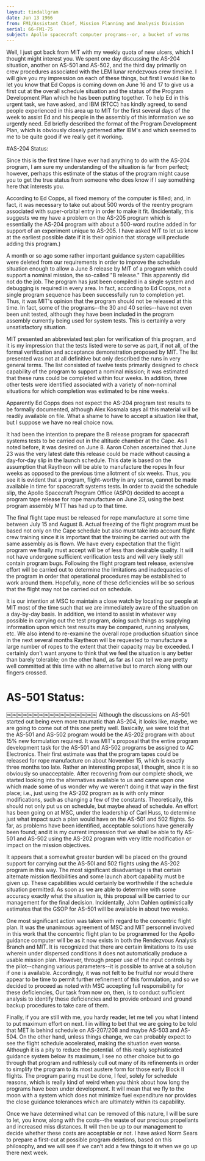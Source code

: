 ```yaml
---
layout: tindallgram
date: Jun 13 1966
from: FM1/Assistant Chief, Mission Planning and Analysis Division
serial: 66-FM1-75
subject: Apollo spacecraft computer programs--or, a bucket of worms
---
```


Well, I just got back from MIT  with my weekly quota of new ulcers, which
I thought might interest you. We spent one day discussing the AS-204
situation, another on AS-501 and AS-502, and the third day primarily
on crew procedures associated with the LEM lunar rendezvous crew timeline. 
I will give you my impression on each of these things, but first
I would like to let you know that Ed Copps is coming down on June 16
and 17 to give us a first cut at the overall schedule situation and the 
status of the Program Development Plan which he has been putting together.
To help Ed in this urgent task, we have asked, and IBM (RTCC) has kindly 
agreed, to send people experienced in this area up to MIT for the first
several days of the week to assist Ed and his people in the assembly
of this information we so urgently need. Ed briefly described the format 
of the Program Development Plan, which is obviously closely patterned 
after IBM's and which seemed to me to be quite good if we really get it
working.

#AS-204 Status:

Since this is the first time I have ever had anything to do with the
AS-204 program, I am sure my understanding of the situation is far from 
perfect; however, perhaps this estimate of the status of the program
might cause you to get the true status from someone who does know if
I say something here that interests you.

According to Ed Copps, all fixed memory of the computer is filled; and,
in fact, it was necessary to take out about 500 words of the reentry 
program associated with super-orbital entry in order to make it fit. 
(Incidentally, this suggests we my have a problem on the AS-205 program 
which is essentially the AS-204 program with about a 500-word routine
added in for support of an experiment unique to AS-205. I have asked
MIT to let us know at the earliest possible date if it is their opinion
that storage will preclude adding this program.)

A month or so ago some rather important guidance system capabilities 
were deleted from our requirements in order to improve the schedule situation 
enough to allow a June 8 release by MIT of a program which could 
support a nominal mission, the so-called "B release." This apparently 
did not do the job. The program has just been compiled in a single system 
and debugging is required in every area. In fact, according to
Ed Copps, not a single program sequence has been successfully run to 
completion yet. Thus, it was MIT's opinion that the program should not 
be released at this time. In fact, some of the programs--the 30 and 40
series--have not even been unit tested, although they have been included 
in the program assembly currently being used for system tests. This is 
certainly a very unsatisfactory situation.

MIT presented an abbreviated test plan for verification of this program, 
and it is my impression that the tests listed were to serve as part, if 
not all, of the formal verification and acceptance demonstration proposed 
by MIT. The list presented was not at all definitive but only described
the runs in very general terms. The list consisted of twelve tests primarily 
designed to check capability of the program to support a nominal 
mission; it was estimated that these runs could be completed within four 
weeks. In addition, three other tests were identified associated with
a variety of non-nominal situations for which completion was estimated 
to be nine weeks.

Apparently Ed Copps does not expect the AS-204 program test results to
be formally documented, although Alex Kosmala says all this material
will be readily available on file. What a shame to have to accept a situation 
like that, but I suppose we have no real choice now.

It had been the intention to prepare the B release program for spacecraft
systems tests to be carried out in the altitude chamber at the Cape. 
As I noted before, it was desired on June 8. Aaron Cohen ascertained 
that June 23 was the very latest date this release could be made without 
causing a day-for-day slip in the launch schedule. This date is based
on the assumption that Raytheon will be able to manufacture the ropes
In four weeks as opposed to the previous time allotment of six weeks. 
Thus, you see it is evident that a program, flight-worthy in any sense, 
cannot be made available in time for spacecraft systems tests. In order 
to avoid the schedule slip, the Apollo Spacecraft Program Office (ASPO) 
decided to accept a program tape release for rope manufacture on June 23,
using the best program assembly MTT has had up to that time.

The final flight tape must be released for rope manufacture at some time 
between July 15 and August 8. Actual freezing of the flight program 
must be based not only on the Cape schedule but also must take into account 
flight crew training since it is important that the training be 
carried out with the same assembly as is flown. We have every expectation 
that the flight program we finally must accept will be of less than 
desirable quality. It will not have undergone sufficient verification 
tests and will very likely still contain program bugs. Following the 
flight program test release, extensive effort will be carried out to 
determine the limitations and inadequacies of the program in order that 
operational procedures may be established to work around them. Hopefully,
none of these deficiencies will be so serious that the flight
may not be carried out on schedule.

It is our intention at MSC to maintain a close watch by locating our 
people at MIT most of the time such that we are immediately aware of 
the situation on a day-by-day basis. In addition, we intend to assist 
in whatever way possible in carrying out the test program, doing such
things as supplying information upon which test results may be compared, 
running analyses, etc. We also intend to re-examine the overall rope 
production situation since in the next several months Raytheon will be 
requested to manufacture a large number of ropes to the extent that their 
capacity may be exceeded. I certainly don't want anyone to think that
we feel the situation is any better than barely tolerable; on the other 
hand, as far as I can tell we are pretty well committed at this time 
with no alternative but to march along with our fingers crossed.

# AS-501 Status:
￼￼￼￼￼￼￼￼￼￼￼￼￼￼￼￼￼
Although the discussions on AS-501 started out being even more traumatic 
than AS-204, it looks like, maybe, we are going to come out of this one 
pretty well. Basically, we were told that the AS-501 and AS-502 program 
would be the AS-202 program with about 15% new formulation required. It 
was MIT's proposal that the entire program development task for the AS-501 
and AS-502 programs be assigned to AC Electronics. Their first estimate
was that the program tapes could be released for rope manufacture 
on about November 15, which is exactly three months too late. Rather
an interesting proposal, I thought, since it is so obviously so unacceptable. 
After recovering from our complete shock, we started looking into 
the alternatives available to us and came upon one which made some of us 
wonder why we weren't doing it that way in the first place; i.e., just 
using the AS-202 program as is with only minor modifications, such as
changing a few of the constants. Theoretically, this should not only
put us on schedule, but maybe ahead of schedule. An effort has been
going on at MSC, under the leadership of Carl Huss, to determine just
what impact such a plan would have on the AS-501 and 502 flights. So
far, as problems have been identified, acceptable solutions have generally
been found; and it is my current impression that we shall be able to fly
AS-501 and AS-502 using the AS-202 program with very little modification
or impact on the mission objectives.

It appears that a somewhat greater burden will be placed on the ground 
support for carrying out the AS-50l and 502 flights using the AS-202
program in this way. The most significant disadvantage is that certain 
alternate mission flexibilities and some launch abort capability must
be given up. These capabilities would certainly be worthwhile if the 
schedule situation permitted. As soon as we are able to determine with 
some accuracy exactly what the situation is, this proposal will be carried 
to our management for the final decision. Incidentally, John Dahlen 
optimistically estimates that the GSOP for AS-501 will be available in 
about two weeks.

One most significant action was taken with regard to the concentric 
flight plan. It was the unanimous agreement of MSC and MIT personnel 
involved in this work that the concentric flight plan to be programmed
for the Apollo guidance computer will be as it now exists in both the 
Rendezvous Analysis Branch and MIT. It is recognized that there are 
certain limitations to its use wherein under dispersed conditions it 
does not automatically produce a usable mission plan. However, through 
proper use of the input controls by the pilot--changing various parameters--it 
is possible to arrive at a solution if one is available. Accordingly, 
it was not felt to be fruitful nor would there appear to be 
time to permit further refinement of this formulation, and so we decided 
to proceed as noted with MSC accepting full responsibility for these
deficiencies, Our task from now on, then, is to conduct sufficient 
analysis to identify these deficiencies and to provide onboard and 
ground backup procedures to take care of them.

Finally, if you are still with me, you hardy reader, let me tell you 
what I intend to put maximum effort on next. I in willing to bet that 
we are going to be told that MET is behind schedule on AS-207/208 and 
maybe AS-503 and AS-504. On the other hand, unless things change, we
can probably expect to see the flight schedule accelerated, making the 
situation even worse. Although it is a pity to reduce the potential.
of this really sophisticated guidance system below its maximum, I see
no other choice but to go through that program and ruthlessly cull out 
many of its refinements in order to simplify the program to its most 
austere form for those early Block II flights. The program paring
must be done, I feel, solely for schedule reasons, which is really
kind of weird when you think about how long the programs have been 
under development. It will mean that we fly to the moon with a system 
which does not minimize fuel expenditure nor provides the close guidance 
tolerances which are ultimately within its capability.

Once we have determined what can be removed of this nature, I will be 
sure to let, you know, along with the costs--the waste of our precious 
propellants and increased miss distances. It will then be up to our 
management to decide whether these costs are acceptable or not. I 
have asked Norm Sears to prepare a first-cut at possible program deletions, 
based on this philosophy, and we will see if we can't add a few 
things to it when we go up there next week.
